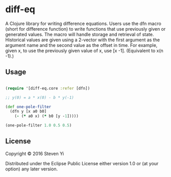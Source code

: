 # diff-eq

A Clojure library for writing difference equations. Users use the dfn macro (short for difference function) to write functions that use previously given or generated values.  The macro will handle storage and retrieval of state. Historical values are given using a 2-vector with the first argument as the argument name and the second value as the offset in time. For example, given x, to use the previously given value of x, use [x -1]. (Equivalent to x(n -1).) 

## Usage

```clojure

(require '[diff-eq.core :refer [dfn])

;; y(0) = a * x(0) - b * y(-1)

(def one-pole-filter
  (dfn y [x a0 b0]
    (- (* a0 x) (* b0 [y -1]))))

(one-pole-filter 1.0 0.5 0.5)

```

## License

Copyright © 2016 Steven Yi 

Distributed under the Eclipse Public License either version 1.0 or (at
your option) any later version.
